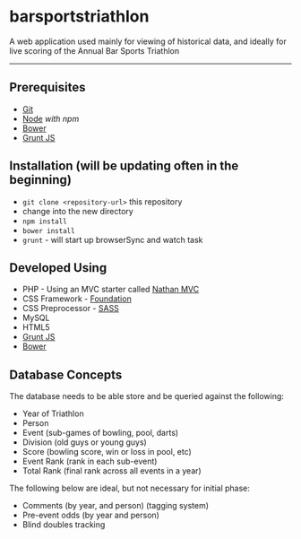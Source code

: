 # barsportstriathlon
A web application used mainly for viewing of historical data, and ideally for live scoring of the Annual Bar Sports Triathlon


***

## Prerequisites
* [Git](http://git-scm.com/)
* [Node](https://nodejs.org/) _with npm_
* [Bower](http://bower.io/)
* [Grunt JS](http://gruntjs.com/)

## Installation (will be updating often in the beginning)
* ``` git clone <repository-url> ``` this repository
* change into the new directory
* ```npm install```
* ```bower install```
* ```grunt``` - will start up browserSync and watch task


## Developed Using
* PHP - Using an MVC starter called [Nathan MVC](https://github.com/ndavison/Nathan-MVC)
* CSS Framework - [Foundation](http://foundation.zurb.com/)
* CSS Preprocessor - [SASS](http://sass-lang.com/)
* MySQL
* HTML5
* [Grunt JS](http://gruntjs.com/)
* [Bower](http://bower.io/)


## Database Concepts
The database needs to be able store and be queried against the following:
* Year of Triathlon
* Person 
* Event (sub-games of bowling, pool, darts)
* Division (old guys or young guys)
* Score (bowling score, win or loss in pool, etc)
* Event Rank (rank in each sub-event)
* Total Rank (final rank across all events in a year)

The following below are ideal, but not necessary for initial phase:
* Comments (by year, and person) (tagging system)
* Pre-event odds (by year and person)
* Blind doubles tracking
